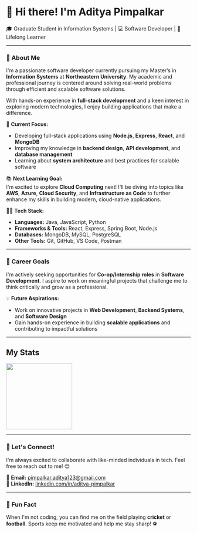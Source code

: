 # 👋 Hi there! I'm Aditya Pimpalkar  
🎓 Graduate Student in Information Systems | 💻 Software Developer | 🌱 Lifelong Learner  

---

### 🌟 About Me  
I'm a passionate software developer currently pursuing my Master’s in **Information Systems** at **Northeastern University**. My academic and professional journey is centered around solving real-world problems through efficient and scalable software solutions.  

With hands-on experience in **full-stack development** and a keen interest in exploring modern technologies, I enjoy building applications that make a difference.

🔧 **Current Focus:**  
- Developing full-stack applications using **Node.js**, **Express**, **React**, and **MongoDB**  
- Improving my knowledge in **backend design**, **API development**, and **database management**  
- Learning about **system architecture** and best practices for scalable software  

📚 **Next Learning Goal:**  
I'm excited to explore **Cloud Computing** next! I'll be diving into topics like **AWS**, **Azure**, **Cloud Security**, and **Infrastructure as Code** to further enhance my skills in building modern, cloud-native applications.

👨‍💻 **Tech Stack:**  
- **Languages:** Java, JavaScript, Python  
- **Frameworks & Tools:** React, Express, Spring Boot, Node.js  
- **Databases:** MongoDB, MySQL, PostgreSQL  
- **Other Tools:** Git, GitHub, VS Code, Postman  

---

### 💼 Career Goals  
I'm actively seeking opportunities for **Co-op/Internship roles** in **Software Development**. I aspire to work on meaningful projects that challenge me to think critically and grow as a professional.  

💡 **Future Aspirations:**  
- Work on innovative projects in **Web Development**, **Backend Systems**, and **Software Design**  
- Gain hands-on experience in building **scalable applications** and contributing to impactful solutions  

---

## My Stats
<p>
<a href="https://github.com/Aditya-Pimpalkar">
  <img height="180em" src="https://github-readme-stats-eight-theta.vercel.app/api/top-langs/?username=Aditya-Pimpalkar&theme=radical&layout=compact&exclude_lang=java+r" />
</a>
</p>

---

### 🎯 Let's Connect!  
I'm always excited to collaborate with like-minded individuals in tech. Feel free to reach out to me! 😊  

📧 **Email:** pimpalkar.aditya123@gmail.com  
🔗 **LinkedIn:** [linkedin.com/in/aditya-pimpalkar](https://www.linkedin.com/in/aditya-pimpalkar-905b4417b/)  

---

### 🌱 Fun Fact  
When I'm not coding, you can find me on the field playing **cricket** or **football**. Sports keep me motivated and help me stay sharp! ⚽️
